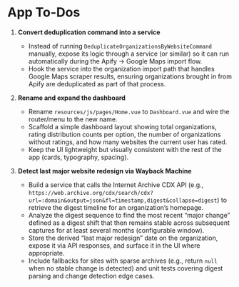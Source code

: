 # App To-Dos

1. **Convert deduplication command into a service**

    - Instead of running `DeduplicateOrganizationsByWebsiteCommand` manually, expose its logic through a service (or similar) so it can run automatically during the Apify → Google Maps import flow.
    - Hook the service into the organization import path that handles Google Maps scraper results, ensuring organizations brought in from Apify are deduplicated as part of that process.

2. **Rename and expand the dashboard**

    - Rename `resources/js/pages/Home.vue` to `Dashboard.vue` and wire the router/menu to the new name.
    - Scaffold a simple dashboard layout showing total organizations, rating distribution counts per option, the number of organizations without ratings, and how many websites the current user has rated.
    - Keep the UI lightweight but visually consistent with the rest of the app (cards, typography, spacing).

3. **Detect last major website redesign via Wayback Machine**
    - Build a service that calls the Internet Archive CDX API (e.g., `https://web.archive.org/cdx/search/cdx?url=:domain&output=json&fl=timestamp,digest&collapse=digest`) to retrieve the digest timeline for an organization’s homepage.
    - Analyze the digest sequence to find the most recent “major change” defined as a digest shift that then remains stable across subsequent captures for at least several months (configurable window).
    - Store the derived “last major redesign” date on the organization, expose it via API responses, and surface it in the UI where appropriate.
    - Include fallbacks for sites with sparse archives (e.g., return `null` when no stable change is detected) and unit tests covering digest parsing and change detection edge cases.
